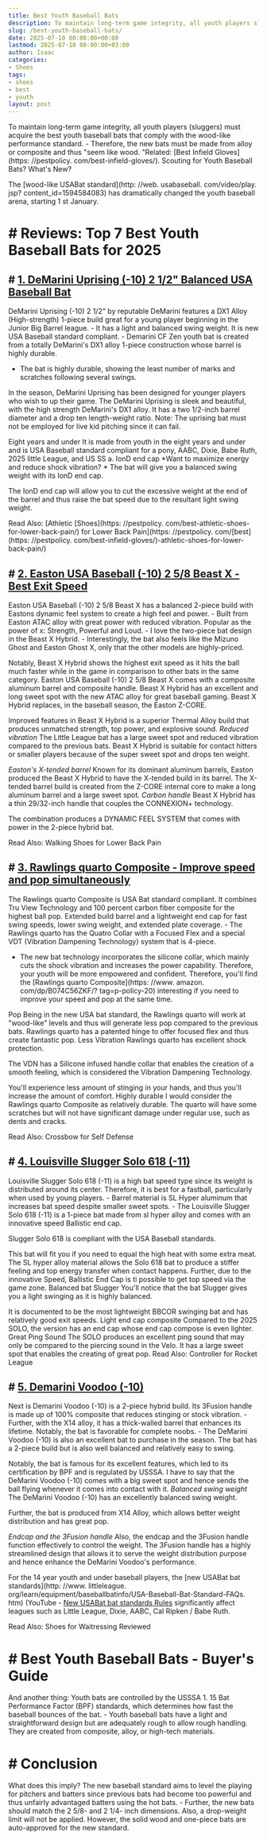 ```yaml
---
title: Best Youth Baseball Bats
description: To maintain long-term game integrity, all youth players sluggers must acquire the best youth baseball bats that comply with the wood-like performance...
slug: /best-youth-baseball-bats/
date: 2025-07-10 00:00:00+00:00
lastmod: 2025-07-10 00:00:00+03:00
author: Isaac
categories:
- Shoes
tags:
- shoes
- best
- youth
layout: post
---
```


To maintain long-term game integrity, all youth players (sluggers) must acquire the best youth baseball bats that comply with the wood-like performance standard. - Therefore, the new bats must be made from alloy or composite and thus "seem like wood. "Related: [Best Infield Gloves](https: //pestpolicy. com/best-infield-gloves/). Scouting for Youth Baseball Bats? What's New?

The [wood-like USABat standard](http: //web. usabaseball. com/video/play. jsp? content_id=1594584083) has dramatically changed the youth baseball arena, starting 1 st January.

# # Reviews: Top 7 Best Youth Baseball Bats for 2025

## # [1. DeMarini Uprising (-10) 2 1/2" Balanced USA Baseball Bat](https://www.amazon.com/dp/B074JL35SB/?tag=p-policy-20)

DeMarini Uprising (-10) 2 1/2" by reputable DeMarini features a DX1 Alloy (High-strength) 1-piece build great for a young player beginning in the Junior Big Barrel league. - It has a light and balanced swing weight. It is new USA Baseball standard compliant. - Demarini CF Zen youth bat is created from a totally DeMarini's DX1 alloy 1-piece construction whose barrel is highly durable.

- The bat is highly durable, showing the least number of marks and scratches following several swings.

In the season, DeMarini Uprising has been designed for younger players who wish to up their game. The DeMarini Uprising is sleek and beautiful, with the high strength DeMarini's DX1 alloy. It has a two 1/2-inch barrel diameter and a drop ten length-weight ratio. Note: The uprising bat must not be employed for live kid pitching since it can fail.

Eight years and under It is made from youth in the eight years and under and is USA Baseball standard compliant for a pony, AABC, Dixie, Babe Ruth, 2025 little League, and US SS a. IonD end cap *Want to maximize energy and reduce shock vibration? * The bat will give you a balanced swing weight with its IonD end cap.

The IonD end cap will allow you to cut the excessive weight at the end of the barrel and thus raise the bat speed due to the resultant light swing weight.

Read Also: [Athletic [Shoes](https: //pestpolicy. com/best-athletic-shoes-for-lower-back-pain/) for Lower Back Pain](https: //pestpolicy. com/[best](https: //pestpolicy. com/best-infield-gloves/)-athletic-shoes-for-lower-back-pain/)

## # [2. Easton USA Baseball (-10) 2 5/8 Beast X - Best Exit Speed](https://www.amazon.com/dp/B07427GWH5/?tag=p-policy-20)

Easton USA Baseball (-10) 2 5/8 Beast X has a balanced 2-piece build with Eastons dynamic feel system to create a high feel and power. - Built from Easton ATAC alloy with great power with reduced vibration. Popular as the power of x: Strength, Powerful and Loud. - I love the two-piece bat design in the Beast X Hybrid. - Interestingly, the bat also feels like the Mizuno Ghost and Easton Ghost X, only that the other models are highly-priced.

Notably, Beast X Hybrid shows the highest exit speed as it hits the ball much faster while in the game in comparison to other bats in the same category. Easton USA Baseball (-10) 2 5/8 Beast X comes with a composite aluminum barrel and composite handle. Beast X Hybrid has an excellent and long sweet spot with the new ATAC alloy for great baseball gaming. Beast X Hybrid replaces, in the baseball season, the Easton Z-CORE.

Improved features in Beast X Hybrid is a superior Thermal Alloy build that produces unmatched strength, top power, and explosive sound. *Reduced vibration* The Little League bat has a large sweet spot and reduced vibration compared to the previous bats. Beast X Hybrid is suitable for contact hitters or smaller players because of the super sweet spot and drops ten weight.

*Easton's X-tended barrel* Known for its dominant aluminum barrels, Easton produced the Beast X Hybrid to have the X-tended build in its barrel. The X-tended barrel build is created from the Z-CORE internal core to make a long aluminum barrel and a large sweet spot. *Carbon handle* Beast X Hybrid has a thin 29/32-inch handle that couples the CONNEXION+ technology.

The combination produces a DYNAMIC FEEL SYSTEM that comes with power in the 2-piece hybrid bat.

Read Also: Walking Shoes for Lower Back Pain

## # [3. Rawlings quarto Composite - Improve speed and pop simultaneously](https://www.amazon.com/dp/B074C56ZKF/?tag=p-policy-20)

The Rawlings quarto Composite is USA Bat standard compliant. It combines Tru View Technology and 100 percent carbon fiber composite for the highest ball pop. Extended build barrel and a lightweight end cap for fast swing speeds, lower swing weight, and extended plate coverage. - The Rawlings quarto has the Quatro Collar with a Focused Flex and a special VDT (Vibration Dampening Technology) system that is 4-piece.

- The new bat technology incorporates the silicone collar, which mainly cuts the shock vibration and increases the power capability. Therefore, your youth will be more empowered and confident. Therefore, you'll find the [Rawlings quarto Composite](https: //www. amazon. com/dp/B074C56ZKF/? tag=p-policy-20) interesting if you need to improve your speed and pop at the same time.

Pop Being in the new USA bat standard, the Rawlings quarto will work at "wood-like" levels and thus will generate less pop compared to the previous bats. Rawlings quarto has a patented hinge to offer focused flex and thus create fantastic pop. Less Vibration Rawlings quarto has excellent shock protection.

The VDN has a Silicone infused handle collar that enables the creation of a smooth feeling, which is considered the Vibration Dampening Technology.

You'll experience less amount of stinging in your hands, and thus you'll increase the amount of comfort. Highly durable I would consider the Rawlings quarto Composite as relatively durable. The quarto will have some scratches but will not have significant damage under regular use, such as dents and cracks.

Read Also: Crossbow for Self Defense

## # [4. Louisville Slugger Solo 618 (-11)](https://www.amazon.com/dp/B0761YQ38L/?tag=p-policy-20)

Louisville Slugger Solo 618 (-11) is a high bat speed type since its weight is distributed around its center. Therefore, it is best for a fastball, particularly when used by young players. - Barrel material is SL Hyper aluminum that increases bat speed despite smaller sweet spots. - The Louisville Slugger Solo 618 (-11) is a 1-piece bat made from sl hyper alloy and comes with an innovative speed Ballistic end cap.

Slugger Solo 618 is compliant with the USA Baseball standards.

This bat will fit you if you need to equal the high heat with some extra meat. The SL hyper alloy material allows the Solo 618 bat to produce a stiffer feeling and top energy transfer when contact happens. Further, due to the innovative Speed, Ballistic End Cap is ti possible to get top speed via the game zone. Balanced bat Slugger You'll notice that the bat Slugger gives you a light swinging as it is highly balanced.

It is documented to be the most lightweight BBCOR swinging bat and has relatively good exit speeds. Light end cap composite Compared to the 2025 SOLO, the version has an end cap whose end cap compose is even lighter. Great Ping Sound The SOLO produces an excellent ping sound that may only be compared to the piercing sound in the Velo. It has a large sweet spot that enables the creating of great pop. Read Also: Controller for Rocket League

## # [5. Demarini Voodoo (-10)](https://www.amazon.com/dp/B074JM32BB/?tag=p-policy-20)

Next is Demarini Voodoo (-10) is a 2-piece hybrid build. Its 3Fusion handle is made up of 100% composite that reduces stinging or stock vibration. - Further, with the X14 alloy, it has a thick-walled barrel that enhances its lifetime. Notably, the bat is favorable for complete noobs. - The DeMarini Voodoo (-10) is also an excellent bat to purchase in the season. The bat has a 2-piece build but is also well balanced and relatively easy to swing.

Notably, the bat is famous for its excellent features, which led to its certification by BPF and is regulated by USSSA. I have to say that the DeMarini Voodoo (-10) comes with a big sweet spot and hence sends the ball flying whenever it comes into contact with it. *Balanced swing weight* The DeMarini Voodoo (-10) has an excellently balanced swing weight.

Further, the bat is produced from X14 Alloy, which allows better weight distribution and has great pop.

*Endcap and the 3Fusion handle* Also, the endcap and the 3Fusion handle function effectively to control the weight. The 3Fusion handle has a highly streamlined design that allows it to serve the weight distribution purpose and hence enhance the DeMarini Voodoo's performance.

For the 14 year youth and under baseball players, the [new USABat bat standards](http: //www. littleleague. org/learn/equipment/baseballbatinfo/USA-Baseball-Bat-Standard-FAQs. htm) (YouTube - [New USABat bat standards Rules]( ) significantly affect leagues such as Little League, Dixie, AABC, Cal Ripken / Babe Ruth.

Read Also: Shoes for Waitressing Reviewed

# # Best Youth Baseball Bats - Buyer's Guide

And another thing: Youth bats are controlled by the USSSA 1. 15 Bat Performance Factor (BPF) standards, which determines how fast the baseball bounces of the bat. - Youth baseball bats have a light and straightforward design but are adequately rough to allow rough handling. They are created from composite, alloy, or high-tech materials.

# # Conclusion

What does this imply? The new baseball standard aims to level the playing for pitchers and batters since previous bats had become too powerful and thus unfairly advantaged batters using the hot bats. - Further, the new bats should match the 2 5/8- and 2 1/4- inch dimensions. Also, a drop-weight limit will not be applied. However, the solid wood and one-piece bats are auto-approved for the new standard.

